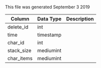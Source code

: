 This file was generated September 3 2019

| Column     | Data Type | Description |
| ---------- | --------- | ----------- |
| delete_id  | int       |             |
| time       | timestamp |             |
| char_id    | int       |             |
| stack_size | mediumint |             |
| char_items | mediumint |             |